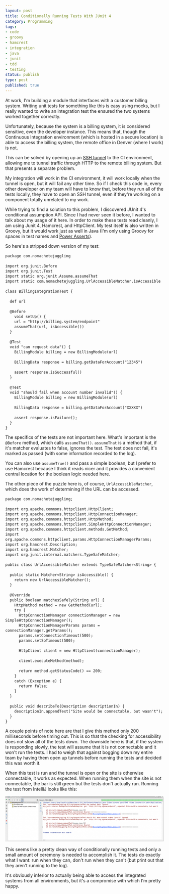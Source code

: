 ```yaml
---
layout: post
title: Conditionally Running Tests With JUnit 4
category: Programming
tags:
- code
- groovy
- hamcrest
- integration
- java
- junit
- tdd
- testing
status: publish
type: post
published: true
---
```

At work, I'm building a module that interfaces with a customer billing system.  Writing unit tests for something like this is easy using mocks, but I really wanted to write an integration test the ensured the two systems worked together correctly.

Unfortunately, because the system is a billing system, it is considered sensitive, even the developer instance.  This means that, though the Continuous Integration environment (which is hosted in a secure location) is able to access the billing system, the remote office in Denver (where I work) is not.

This can be solved by opening up an [SSH tunnel](http://www.engadget.com/2006/03/21/how-to-ssh-tunnels-for-secure-network-access/) to the CI environment, allowing me to tunnel traffic through HTTP to the remote billing system.  But that presents a separate problem.

My integration will work in the CI environment, it will work locally when the tunnel is open, but it will fail any other time.  So if I check this code in, every other developer on my team will have to know that, before they run all of the tests locally, they have to open an SSH tunnel, even if they're working on a component totally unrelated to my work.

While trying to find a solution to this problem, I discovered JUnit 4's conditional assumption API.  Since I had never seen it before, I wanted to talk about my usage of it here.  In order to make these tests read cleanly, I am using Junit 4, Hamcrest, and HttpClient.  My test itself is also written in Groovy, but it would work just as well in Java (I'm only using Groovy for spaces in test names and [Power Asserts](http://dontmindthelanguage.wordpress.com/2009/12/11/groovy-1-7-power-assert/)).

So here's a stripped down version of my test:

    package com.nomachetejuggling

    import org.junit.Before
    import org.junit.Test
    import static org.junit.Assume.assumeThat
    import static com.nomachetejuggling.UrlAccessibleMatcher.isAccessible

    class BillingIntegrationTest {

      def url

      @Before
        void setUp() {
        url = "http://billing.system/endpoint"
        assumeThat(url, isAccessible())
      }

      @Test
      void "can request data"() {
        BillingModule billing = new BillingModule(url)

        BillingData response = billing.getDataForAccount("12345")

        assert response.isSuccessful()
      }

      @Test
      void "should fail when account number invalid"() {
        BillingModule billing = new BillingModule(url)

        BillingData response = billing.getDataForAccount("XXXXX")

        assert response.isFailure();
      }
    }

The specifics of the tests are not important here.  What's important is the <code>@Before</code> method, which calls <code>assumeThat()</code>.  <code>assumeThat</code> is a method that, if it's matcher evaluates to false, ignores the test.  The test does not fail, it's marked as passed (with some information recorded to the log).

You can also use <code>assumeTrue()</code> and pass a simple boolean, but I prefer to use Hamcrest because I think it reads nicer and it provides a convenient central location for the boolean logic needed here.

The other piece of the puzzle here is, of course, <code>UrlAccessibleMatcher</code>, which does the work of determining if the URL can be accessed.

    package com.nomachetejuggling;

    import org.apache.commons.httpclient.HttpClient;
    import org.apache.commons.httpclient.HttpConnectionManager;
    import org.apache.commons.httpclient.HttpMethod;
    import org.apache.commons.httpclient.SimpleHttpConnectionManager;
    import org.apache.commons.httpclient.methods.GetMethod;
    import org.apache.commons.httpclient.params.HttpConnectionManagerParams;
    import org.hamcrest.Description;
    import org.hamcrest.Matcher;
    import org.junit.internal.matchers.TypeSafeMatcher;

    public class UrlAccessibleMatcher extends TypeSafeMatcher<String> {

      public static Matcher<String> isAccessible() {
        return new UrlAccessibleMatcher();
      }

      @Override
      public boolean matchesSafely(String url) {
        HttpMethod method = new GetMethod(url);
        try {
          HttpConnectionManager connectionManager = new SimpleHttpConnectionManager();
          HttpConnectionManagerParams params = connectionManager.getParams();
          params.setConnectionTimeout(500);
          params.setSoTimeout(500);

          HttpClient client = new HttpClient(connectionManager);

          client.executeMethod(method);

          return method.getStatusCode() == 200;
        }
        catch (Exception e) {
          return false;
        }
      }

      public void describeTo(Description descriptionIn) {
        descriptionIn.appendText("Site would be connectable, but wasn't");
      } 
    }

A couple points of note here are that I give this method only 200 milliseconds before timing out.  This is so that the checking for accessibility does not slow all of the tests down.  The downside here is that, if the system is responding slowly, the test will assume that it is not connectable and it won't run the tests.  I had to weigh that against bogging down my entire team by having them open up tunnels before running the tests and decided this was worth it.

When this test is run and the tunnel is open or the site is otherwise connectable, it works as expected.  When running them when the site is not connectable, the bar is still green but the tests don't actually run.  Running the test from IntelliJ looks like this:

<a href="http://www.nomachetejuggling.com/files/Screen-shot-2011-08-16-at-12.53.31-PM.png"><img src="/assets/Screen-shot-2011-08-16-at-12.53.31-PM-580x143.png" alt="" title="Screen shot 2011-08-16 at 12.53.31 PM" width="580" height="143" class="aligncenter size-large wp-image-1426" /></a>

This seems like a pretty clean way of conditionally running tests and only a small amount of ceremony is needed to accomplish it.  The tests do exactly what I want: run when they can, don't run when they can't (but print out that they aren't running to the log).

It's obviously inferior to actually being able to access the integrated systems from all environments, but it's a compromise with which I'm pretty happy.

